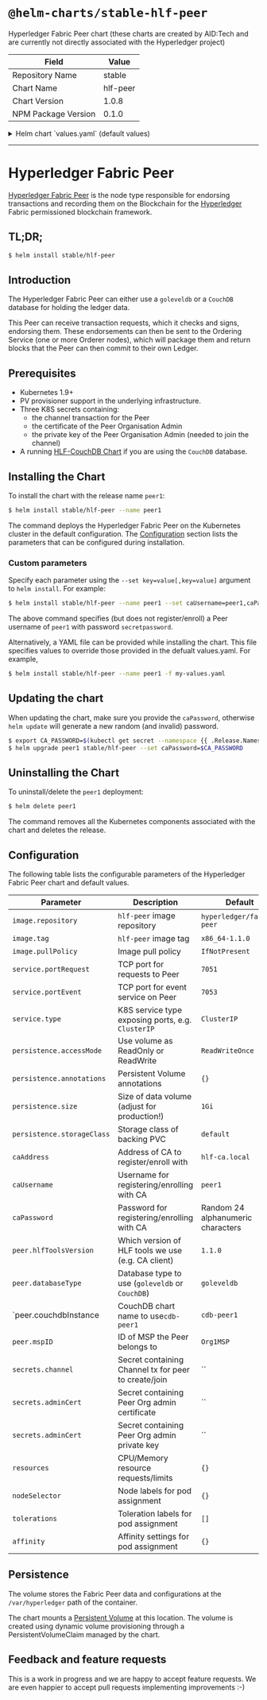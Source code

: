 # `@helm-charts/stable-hlf-peer`

Hyperledger Fabric Peer chart (these charts are created by AID:Tech and are currently not directly associated with the Hyperledger project)

| Field               | Value    |
| ------------------- | -------- |
| Repository Name     | stable   |
| Chart Name          | hlf-peer |
| Chart Version       | 1.0.8    |
| NPM Package Version | 0.1.0    |

<details>

<summary>Helm chart `values.yaml` (default values)</summary>

```yaml
# Default values for  hlf-peer.
# This is a YAML-formatted file.
# Declare variables to be passed into your templates.

image:
  repository: hyperledger/fabric-peer
  tag: x86_64-1.1.0
  pullPolicy: IfNotPresent

service:
  # Cluster IP or LoadBalancer
  type: ClusterIP
  portRequest: 7051
  portEvent: 7053

persistence:
  enabled: true
  annotations: {}
  ## If defined, storageClassName: <storageClass>
  ## If set to "-", storageClassName: "", which disables dynamic provisioning
  ## If undefined (the default) or set to null, no storageClassName spec is
  ##   set, choosing the default provisioner.  (gp2 on AWS, standard on
  ##   GKE, AWS & OpenStack)
  ##
  storageClass: ''
  accessMode: ReadWriteOnce
  size: 1Gi
  # existingClaim: ""

##################################
## Further configuration options #
##################################
## Address of Certificate Authority where O
caAddress: hlf-ca.local
## Username for registering/enrolling with CA
caUsername: peer1
## Password for registering/enrolling with CA  (defaults to random 24 alphanumeric)
# caPassword:

peer:
  # Tools version
  hlfToolsVersion: 1.1.0
  # Type of database ("goleveldb" or "CouchDB"):
  databaseType: goleveldb
  # If CouchDB is used, which chart holds it
  couchdbInstance: cdb-peer1
  ## MSP ID of the Peer
  mspID: Org1MSP

# Secrets references, empty by default, fill in with your secrets (particularly adminCert) or add Peer Admin certificate manually after launching chart.
secrets:
  {}
  ## This should contain "channel" transaction derived from a configtx.yaml
  ## configtxgen -profile ComposerChannel -channelID composerchannel -outputCreateChannelTx composerchannel.tx
  # channel: hlf--channel
  ## This should contain the Certificate of the Peer Organisation admin
  ## This is necessary to successfully run the peer
  # adminCert: hlf--peer-admincert
  ## This should contain the Private Key of the Peer Organisation admin
  ## This is necessary to successfully join a channel
  # adminKey: hlf--peer-adminkey

resources:
  {}
  ## We usually recommend not to specify default resources and to leave this as a conscious
  ## choice for the user. This also increases chances charts run on environments with little
  ## resources, such as Minikube. If you do want to specify resources, uncomment the following
  ## lines, adjust them as necessary, and remove the curly braces after 'resources:'.
  # limits:
  #   cpu: 100m
  #   memory: 128Mi
  # requests:
  #   cpu: 100m
  #   memory: 128Mi

nodeSelector: {}

tolerations: []

affinity:
  {}
  ## Suggested antiAffinity, as each Peer should be on a separate Node for resilience
  # podAntiAffinity:
  #   requiredDuringSchedulingIgnoredDuringExecution:
  #     - topologyKey: "kubernetes.io/hostname"
  #       labelSelector:
  #         matchLabels:
  #           app: hlf-peer
```

</details>

---

# Hyperledger Fabric Peer

[Hyperledger Fabric Peer](http://hyperledger-fabric.readthedocs.io/) is the node type responsible for endorsing transactions and recording them on the Blockchain for the [Hyperledger](https://www.hyperledger.org/) Fabric permissioned blockchain framework.

## TL;DR;

```bash
$ helm install stable/hlf-peer
```

## Introduction

The Hyperledger Fabric Peer can either use a `goleveldb` or a `CouchDB` database for holding the ledger data.

This Peer can receive transaction requests, which it checks and signs, endorsing them. These endorsements can then be sent to the Ordering Service (one or more Orderer nodes), which will package them and return blocks that the Peer can then commit to their own Ledger.

## Prerequisites

- Kubernetes 1.9+
- PV provisioner support in the underlying infrastructure.
- Three K8S secrets containing:
  - the channel transaction for the Peer
  - the certificate of the Peer Organisation Admin
  - the private key of the Peer Organisation Admin (needed to join the channel)
- A running [HLF-CouchDB Chart](https://github.com/kubernetes/charts/tree/master/stable/hlf-couchdb) if you are using the `CouchDB` database.

## Installing the Chart

To install the chart with the release name `peer1`:

```bash
$ helm install stable/hlf-peer --name peer1
```

The command deploys the Hyperledger Fabric Peer on the Kubernetes cluster in the default configuration. The [Configuration](#configuration) section lists the parameters that can be configured during installation.

### Custom parameters

Specify each parameter using the `--set key=value[,key=value]` argument to `helm install`. For example:

```bash
$ helm install stable/hlf-peer --name peer1 --set caUsername=peer1,caPassword=secretpassword
```

The above command specifies (but does not register/enroll) a Peer username of `peer1` with password `secretpassword`.

Alternatively, a YAML file can be provided while installing the chart. This file specifies values to override those provided in the defualt values.yaml. For example,

```bash
$ helm install stable/hlf-peer --name peer1 -f my-values.yaml
```

## Updating the chart

When updating the chart, make sure you provide the `caPassword`, otherwise `helm update` will generate a new random (and invalid) password.

```bash
$ export CA_PASSWORD=$(kubectl get secret --namespace {{ .Release.Namespace }} peer1-hlf-peer -o jsonpath="{.data.CA_PASSWORD}" | base64 --decode; echo)
$ helm upgrade peer1 stable/hlf-peer --set caPassword=$CA_PASSWORD
```

## Uninstalling the Chart

To uninstall/delete the `peer1` deployment:

```bash
$ helm delete peer1
```

The command removes all the Kubernetes components associated with the chart and deletes the release.

## Configuration

The following table lists the configurable parameters of the Hyperledger Fabric Peer chart and default values.

| Parameter                                                                | Description                                          | Default                           |
| ------------------------------------------------------------------------ | ---------------------------------------------------- | --------------------------------- |
| `image.repository`                                                       | `hlf-peer` image repository                          | `hyperledger/fabric-peer`         |
| `image.tag`                                                              | `hlf-peer` image tag                                 | `x86_64-1.1.0`                    |
| `image.pullPolicy`                                                       | Image pull policy                                    | `IfNotPresent`                    |
| `service.portRequest`                                                    | TCP port for requests to Peer                        | `7051`                            |
| `service.portEvent`                                                      | TCP port for event service on Peer                   | `7053`                            |
| `service.type`                                                           | K8S service type exposing ports, e.g. `ClusterIP`    | `ClusterIP`                       |
| `persistence.accessMode`                                                 | Use volume as ReadOnly or ReadWrite                  | `ReadWriteOnce`                   |
| `persistence.annotations`                                                | Persistent Volume annotations                        | `{}`                              |
| `persistence.size`                                                       | Size of data volume (adjust for production!)         | `1Gi`                             |
| `persistence.storageClass`                                               | Storage class of backing PVC                         | `default`                         |
| `caAddress`                                                              | Address of CA to register/enroll with                | `hlf-ca.local`                    |
| `caUsername`                                                             | Username for registering/enrolling with CA           | `peer1`                           |
| `caPassword`                                                             | Password for registering/enrolling with CA           | Random 24 alphanumeric characters |
| `peer.hlfToolsVersion`                                                   | Which version of HLF tools we use (e.g. CA client)   | `1.1.0`                           |
| `peer.databaseType`                                                      | Database type to use (`goleveldb` or `CouchDB`)      | `goleveldb`                       |
| `peer.couchdbInstance | CouchDB chart name to use`cdb-peer1`|`cdb-peer1` |
| `peer.mspID`                                                             | ID of MSP the Peer belongs to                        | `Org1MSP`                         |
| `secrets.channel`                                                        | Secret containing Channel tx for peer to create/join | ``                                |
| `secrets.adminCert`                                                      | Secret containing Peer Org admin certificate         | ``                                |
| `secrets.adminCert`                                                      | Secret containing Peer Org admin private key         | ``                                |
| `resources`                                                              | CPU/Memory resource requests/limits                  | `{}`                              |
| `nodeSelector`                                                           | Node labels for pod assignment                       | `{}`                              |
| `tolerations`                                                            | Toleration labels for pod assignment                 | `[]`                              |
| `affinity`                                                               | Affinity settings for pod assignment                 | `{}`                              |

## Persistence

The volume stores the Fabric Peer data and configurations at the `/var/hyperledger` path of the container.

The chart mounts a [Persistent Volume](http://kubernetes.io/docs/user-guide/persistent-volumes/) at this location. The volume is created using dynamic volume provisioning through a PersistentVolumeClaim managed by the chart.

## Feedback and feature requests

This is a work in progress and we are happy to accept feature requests. We are even happier to accept pull requests implementing improvements :-)
